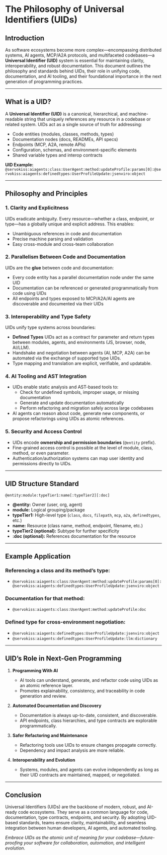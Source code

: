 # The Philosophy of Universal Identifiers (UIDs)

## Introduction

As software ecosystems become more complex—encompassing distributed systems, AI agents, MCP/A2A protocols, and multifaceted codebases—a **Universal Identifier (UID)** system is essential for maintaining clarity, interoperability, and robust documentation. This document outlines the philosophy and standards behind UIDs, their role in unifying code, documentation, and AI tooling, and their foundational importance in the next generation of programming practices.

---

## What is a UID?

A **Universal Identifier (UID)** is a canonical, hierarchical, and machine-readable string that uniquely references any resource in a codebase or related system. UIDs act as a single source of truth for addressing:
- Code entities (modules, classes, methods, types)
- Documentation nodes (docs, READMEs, API specs)
- Endpoints (MCP, A2A, remote APIs)
- Configuration, schemas, and environment-specific elements
- Shared variable types and interop contracts

**UID Example:**  
`@servokiss:aiagents:class:UserAgent:method:updateProfile:params[0]:@servokiss:aiagents:definedtypes:UserProfileUpdate:jsenviro:object`

---

## Philosophy and Principles

### 1. **Clarity and Explicitness**

UIDs eradicate ambiguity. Every resource—whether a class, endpoint, or type—has a globally unique and explicit address. This enables:
- Unambiguous references in code and documentation
- Precise machine parsing and validation
- Easy cross-module and cross-team collaboration

### 2. **Parallelism Between Code and Documentation**

UIDs are the **glue** between code and documentation:
- Every code entity has a parallel documentation node under the same UID
- Documentation can be referenced or generated programmatically from code using UIDs
- All endpoints and types exposed to MCP/A2A/AI agents are discoverable and documented via their UIDs

### 3. **Interoperability and Type Safety**

UIDs unify type systems across boundaries:
- **Defined Types** UIDs act as a contract for parameter and return types between modules, agents, and environments (JS, browser, node, AI/LLM).
- Handshake and negotiation between agents (AI, MCP, A2A) can be automated via the exchange of supported type UIDs.
- Type mapping and translation are explicit, verifiable, and updatable.

### 4. **AI Tooling and AST Integration**

- UIDs enable static analysis and AST-based tools to:
  - Check for undefined symbols, improper usage, or missing documentation
  - Generate and update documentation automatically
  - Perform refactoring and migration safely across large codebases
- AI agents can reason about code, generate new components, or propose refactorings using UIDs as atomic references.

### 5. **Security and Access Control**

- UIDs encode **ownership and permission boundaries** (`@entity` prefix).
- Fine-grained access control is possible at the level of module, class, method, or even parameter.
- Authentication/authorization systems can map user identity and permissions directly to UIDs.

---

## UID Structure Standard

```
@entity:module:typeTier1:name[:typeTier2][:doc]
```

- **@entity:** Owner (user, org, agent)
- **module:** Logical grouping/package
- **typeTier1:** High-level type (`class`, `docs`, `filepath`, `mcp`, `a2a`, `definedtypes`, etc.)
- **name:** Resource (class name, method, endpoint, filename, etc.)
- **typeTier2 (optional):** Subtype for further specificity
- **:doc (optional):** References documentation for the resource

---

## Example Application

### Referencing a class and its method’s type:
- `@servokiss:aiagents:class:UserAgent:method:updateProfile:params[0]:@servokiss:aiagents:definedtypes:UserProfileUpdate:jsenviro:object`

### Documentation for that method:
- `@servokiss:aiagents:class:UserAgent:method:updateProfile:doc`

### Defined type for cross-environment negotiation:
- `@servokiss:aiagents:definedtypes:UserProfileUpdate:jsenviro:object`
- `@servokiss:aiagents:definedtypes:UserProfileUpdate:llm:dictionary`

---

## UID’s Role in Next-Gen Programming

1. **Programming With AI**
   - AI tools can understand, generate, and refactor code using UIDs as an atomic reference layer.
   - Promotes explainability, consistency, and traceability in code generation and review.

2. **Automated Documentation and Discovery**
   - Documentation is always up-to-date, consistent, and discoverable.
   - API endpoints, class hierarchies, and type contracts are explorable programmatically.

3. **Safer Refactoring and Maintenance**
   - Refactoring tools use UIDs to ensure changes propagate correctly.
   - Dependency and impact analysis are more reliable.

4. **Interoperability and Evolution**
   - Systems, modules, and agents can evolve independently as long as their UID contracts are maintained, mapped, or negotiated.

---

## Conclusion

Universal Identifiers (UIDs) are the backbone of modern, robust, and AI-ready code ecosystems. They serve as a common language for code, documentation, type contracts, endpoints, and security. By adopting UID-based standards, teams ensure clarity, maintainability, and seamless integration between human developers, AI agents, and automated tooling.

_Embrace UIDs as the atomic unit of meaning for your codebase—future-proofing your software for collaboration, automation, and intelligent evolution._
